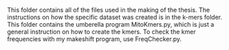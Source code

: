 This folder contains all of the files used in the making of the thesis.
The instructions on how the specific dataset was created is in the k-mers folder. This folder contains the umberella program MitoKmers.py, which is just a general instruction on how to create the kmers.
To check the kmer frequencies with my makeshift program, use FreqChecker.py.
